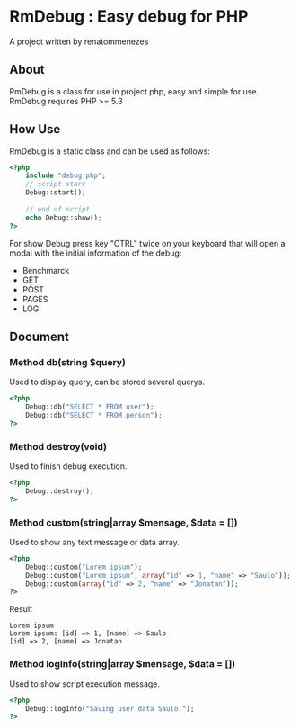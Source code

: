 
# RmDebug : Easy debug for PHP
A project written by renatommenezes

## About
RmDebug is a class for use in project php, easy and simple for use.
RmDebug requires PHP >= 5.3
## How Use
RmDebug is a static class and can be used as follows:

```php
<?php
	include "debug.php";
	// script start
	Debug::start();
	
	// end of script
	echo Debug::show();
?>
```
For show Debug press key "CTRL" twice on your keyboard  that will open a modal with the initial information of the debug:

- Benchmarck
- GET
- POST
- PAGES
- LOG

## Document

### Method db(string $query)
Used to display query, can be stored several querys.
```php
<?php
	Debug::db("SELECT * FROM user");
	Debug::db("SELECT * FROM person");
?>
```
### Method destroy(void)

Used to finish debug execution.
```php
<?php
	Debug::destroy();
?>
```

### Method custom(string|array $mensage, $data = [])

Used to show any text message or data array.
```php
<?php
	Debug::custom("Lorem ipsum");
	Debug::custom("Lorem ipsum", array("id" => 1, "name" => "Saulo"));
	Debug::custom(array("id" => 2, "name" => "Jonatan"));
?>
```
Result

```text
Lorem ipsum
Lorem ipsum: [id] => 1, [name] => Saulo
[id] => 2, [name] => Jonatan
```

### Method logInfo(string|array $mensage, $data = [])

Used to show script execution message.
```php
<?php
	Debug::logInfo("Saving user data Saulo.");
?>
```